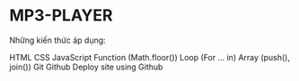 # MP3-PLAYER
Những kiến thức áp dụng:

HTML
CSS
JavaScript
Function (Math.floor())
Loop (For ... in)
Array (push(), join())
Git
Github
Deploy site using Github  
